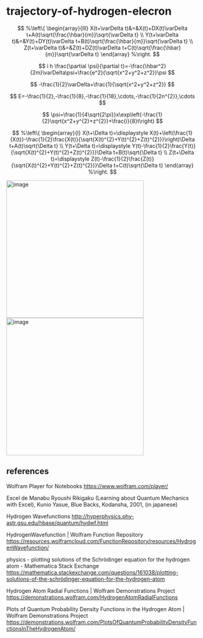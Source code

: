 # trajectory-of-hydrogen-elecron

$$
%\left\{
\begin{array}{lll}
X(t+\varDelta t)&=&X(t)+DX(t)\varDelta t+A(t)\sqrt{\frac{\hbar}{m}}\sqrt{\varDelta t} \\
Y(t+\varDelta t)&=&Y(t)+DY(t)\varDelta t+B(t)\sqrt{\frac{\hbar}{m}}\sqrt{\varDelta t} \\
Z(t+\varDelta t)&=&Z(t)+DZ(t)\varDelta t+C(t)\sqrt{\frac{\hbar}{m}}\sqrt{\varDelta t}
\end{array}
%\right.
$$

$$
i h \frac{\partial \psi}{\partial t}=-\frac{\hbar^2}{2m}\varDelta\psi+\frac{e^2}{\sqrt{x^2+y^2+z^2}}\psi
$$

$$
-\frac{1}{2}\varDelta+\frac{1}{\sqrt{x^2+y^2+z^2}}
$$

$$
E=-\frac{1}{2},-\frac{1}{8},-\frac{1}{18},\cdots,-\frac{1}{2n^{2}},\cdots
$$

$$
\psi=\frac{1}{4\sqrt{2\pi}}x\exp\left(-\frac{1}{2}\sqrt{x^2+y^{2}+z^{2}}+\frac{i}{8}t\right)
$$

$$
%\left\{
\begin{array}{l}
X(t+\Delta t)=\displaystyle X(t)+\left(\frac{1}{X(t)}-\frac{1}{2}\frac{X(t)}{\sqrt{X(t)^{2}+Y(t)^{2}+Z(t)^{2}}}\right)\Delta t+A(t)\sqrt{\Delta t} \\
Y(t+\Delta t)=\displaystyle Y(t)-\frac{1}{2}\frac{Y(t)}{\sqrt{X(t)^{2}+Y(t)^{2}+Z(t)^{2}}}\Delta t+B(t)\sqrt{\Delta t} \\
Z(t+\Delta t)=\displaystyle Z(t)-\frac{1}{2}\frac{Z(t)}{\sqrt{X(t)^{2}+Y(t)^{2}+Z(t)^{2}}}\Delta t+C(t)\sqrt{\Delta t}
\end{array}
%\right.
$$

<img width="360" alt="image" src="https://github.com/user-attachments/assets/3070e2ea-187e-4c83-ba79-60b3b59929ba" />

<img width="360" alt="image" src="https://github.com/user-attachments/assets/cfb8f3e2-c80d-4a49-806a-613f27c70ea9" />


## references

Wolfram Player for Notebooks
https://www.wolfram.com/player/

Excel de Manabu Ryoushi Rikigaku (Learning about Quantum Mechanics with Excel), 
Kunio Yasue,  Blue Backs,  Kodansha,  2001,
(in japanese)

Hydrogen Wavefunctions
http://hyperphysics.phy-astr.gsu.edu/hbase/quantum/hydwf.html

HydrogenWavefunction | Wolfram Function Repository
https://resources.wolframcloud.com/FunctionRepository/resources/HydrogenWavefunction/

physics - plotting solutions of the Schrödinger equation for the hydrogen atom - Mathematica Stack Exchange
https://mathematica.stackexchange.com/questions/161038/plotting-solutions-of-the-schrödinger-equation-for-the-hydrogen-atom

Hydrogen Atom Radial Functions | Wolfram Demonstrations Project
https://demonstrations.wolfram.com/HydrogenAtomRadialFunctions

Plots of Quantum Probability Density Functions in the Hydrogen Atom | Wolfram Demonstrations Project
https://demonstrations.wolfram.com/PlotsOfQuantumProbabilityDensityFunctionsInTheHydrogenAtom/
